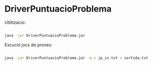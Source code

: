 # DriverPuntuacioProblema

Utilitzacio:

```sh

java -jar DriverPuntuacioProblema.jar

```

Excució jocs de proves:

```sh

java -jar DriverPuntuacioProblema.jar -q < jp_in.txt > sortida.txt

```

